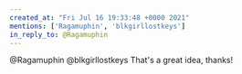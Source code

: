 ```yaml
---
created_at: "Fri Jul 16 19:33:48 +0000 2021"
mentions: ['Ragamuphin', 'blkgirllostkeys']
in_reply_to: @Ragamuphin
---
```


@Ragamuphin @blkgirllostkeys That's a great idea, thanks!